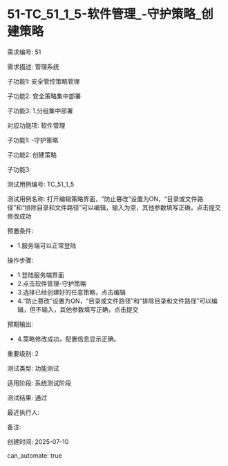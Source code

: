 # 51-TC_51_1_5-软件管理_-守护策略_创建策略

需求编号: 51

需求描述: 管理系统

子功能1: 安全管控策略管理

子功能2: 安全策略集中部署

子功能3: 1.分组集中部署


对应功能项: 软件管理

子功能1: -守护策略

子功能2: 创建策略

子功能3: 


测试用例编号: TC_51_1_5

测试用例名称: 打开编辑策略界面，“防止篡改”设置为ON，“目录或文件路径”和“排除目录和文件路径”可以编辑，输入为空，其他参数填写正确，点击提交修改成功

预置条件:
- 1.服务端可以正常登陆

操作步骤:
- 1.登陆服务端界面
- 2.点击软件管理-守护策略
- 3.选择已经创建好的任意策略，点击编辑
- 4.“防止篡改”设置为ON，“目录或文件路径”和“排除目录和文件路径”可以编辑，但不输入，其他参数填写正确，点击提交

预期输出:
- 4.策略修改成功，配置信息显示正确。

重要级别: 2

测试类型: 功能测试

适用阶段: 系统测试阶段

测试结果: 通过

最近执行人: 

备注: 

创建时间: 2025-07-10

can_automate: true
